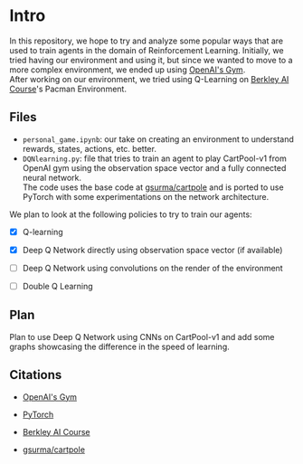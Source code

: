 # Intro
In this repository, we hope to try and analyze some popular ways that are used to train agents in the domain of Reinforcement Learning. Initially, we tried having our environment and using it, but since we wanted to move to a more complex environment, we ended up using [OpenAI's Gym][1]. <br>
After working on our environment, we tried using Q-Learning on [Berkley AI Course][2]'s Pacman Environment.


## Files
- `personal_game.ipynb`: our take on creating an environment to understand rewards, states, actions, etc. better.<br>
- `DQNlearning.py`: file that tries to train an agent to play CartPool-v1 from OpenAI gym using the observation space vector and a fully connected neural network.<br> The code uses the base code at [gsurma/cartpole][3] and is ported to use PyTorch with some experimentations on the network architecture.

We plan to look at the following policies to try to train our agents:
- [x] Q-learning
- [x] Deep Q Network directly using observation space vector (if available)
- [ ] Deep Q Network using convolutions on the render of the environment
- [ ] Double Q Learning


## Plan

Plan to use Deep Q Network using CNNs on CartPool-v1 and add some graphs showcasing the difference in the speed of learning.


## Citations

- [OpenAI's Gym][1]
- [PyTorch][4]
- [Berkley AI Course][2]
- [gsurma/cartpole][3]

  [1]: https://gym.openai.com/
  [2]: http://ai.berkeley.edu/home.html
  [3]: https://github.com/gsurma/cartpole
  [4]: https://pytorch.org/
  
